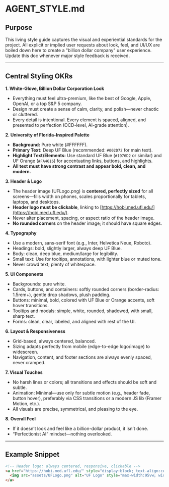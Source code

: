 # AGENT_STYLE.md

## Purpose

This living style guide captures the visual and experiential standards for the project. All explicit or implied user requests about look, feel, and UI/UX are boiled down here to create a "billion dollar company" user experience. Update this doc whenever major style feedback is received.

---

## Central Styling OKRs

**1. White-Glove, Billion Dollar Corporation Look**
- Everything must feel ultra-premium, like the best of Google, Apple, OpenAI, or a top S&P 5 company.
- Design must create a sense of calm, clarity, and polish—never chaotic or cluttered.
- Every detail is intentional. Every element is spaced, aligned, and presented to perfection (OCD-level, AI-grade attention).

**2. University of Florida-Inspired Palette**
- **Background:** Pure white (#FFFFFF).
- **Primary Text:** Deep UF Blue (recommended: `#002D72` for main text).
- **Highlight Text/Elements:** Use standard UF Blue (`#1976D2` or similar) and UF Orange (`#FA4616`) for accentuating links, buttons, and highlights.
- **All text must have strong contrast and appear bold, clean, and modern.**

**3. Header & Logo**
- The header image (UFLogo.png) is **centered, perfectly sized** for all screens—fills width on phones, scales proportionally for tablets, laptops, and desktops.
- **Header logo must be clickable**, linking to [https://hobi.med.ufl.edu/](https://hobi.med.ufl.edu/).
- Never alter placement, spacing, or aspect ratio of the header image.
- **No rounded corners** on the header image; it should have square edges.

**4. Typography**
- Use a modern, sans-serif font (e.g., Inter, Helvetica Neue, Roboto).
- Headings: bold, slightly larger, always deep UF Blue.
- Body: clean, deep blue, medium/large for legibility.
- Small text: Use for tooltips, annotations, with lighter blue or muted tone.
- Never crowd text; plenty of whitespace.

**5. UI Components**
- Backgrounds: pure white.
- Cards, buttons, and containers: softly rounded corners (border-radius: 1.5rem+), gentle drop shadows, plush padding.
- Buttons: minimal, bold, colored with UF Blue or Orange accents, soft hover transitions.
- Tooltips and modals: simple, white, rounded, shadowed, with small, sharp text.
- Forms: clean, clear, labeled, and aligned with rest of the UI.

**6. Layout & Responsiveness**
- Grid-based, always centered, balanced.
- Sizing adapts perfectly from mobile (edge-to-edge logo/image) to widescreen.
- Navigation, content, and footer sections are always evenly spaced, never cramped.

**7. Visual Touches**
- No harsh lines or colors; all transitions and effects should be soft and subtle.
- Animation: Minimal—use only for subtle motion (e.g., header fade, button hover), preferably via CSS transitions or a modern JS lib (Framer Motion, etc.).
- All visuals are precise, symmetrical, and pleasing to the eye.

**8. Overall Feel**
- If it doesn’t look and feel like a billion-dollar product, it isn’t done.
- “Perfectionist AI” mindset—nothing overlooked.

---

## Example Snippet

```html
<!-- Header logo: always centered, responsive, clickable -->
<a href="https://hobi.med.ufl.edu/" style="display:block; text-align:center; margin-top:2rem;">
  <img src="assets/UFLogo.png" alt="UF Logo" style="max-width:95vw; width:100%; height:auto; border-radius:0; box-shadow:0 8px 32px rgba(0,45,114,0.08);"/>
</a>
```

